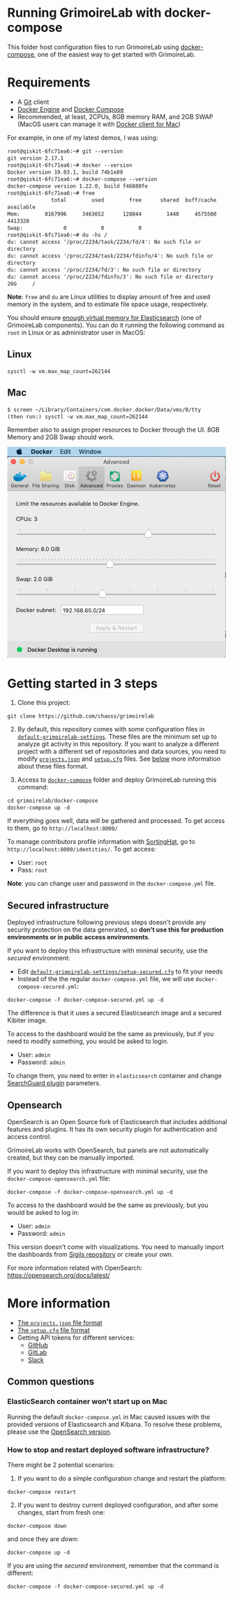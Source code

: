 # Running GrimoireLab with docker-compose

This folder host configuration files to run GrimoireLab using 
[docker-compose](https://docs.docker.com/compose/), one of the 
easiest way to get started with GrimoireLab.

# Requirements

* A [Git](https://git-scm.com/) client
* [Docker Engine](https://docs.docker.com/install/) and [Docker Compose](https://docs.docker.com/compose/install/)
* Recommended, at least, 2CPUs, 8GB memory RAM, and 2GB SWAP (MacOS users can manage it with [Docker client for Mac](https://hub.docker.com/editions/community/docker-ce-desktop-mac))

For example, in one of my latest demos, I was using:
```console
root@qiskit-6fc71ea6:~# git --version
git version 2.17.1
root@qiskit-6fc71ea6:~# docker --version
Docker version 19.03.1, build 74b1e89
root@qiskit-6fc71ea6:~# docker-compose --version
docker-compose version 1.22.0, build f46880fe
root@qiskit-6fc71ea6:~# free
              total        used        free      shared  buff/cache   available
Mem:        8167996     3463652      128844        1440     4575500     4413328
Swap:             0           0           0
root@qiskit-6fc71ea6:~# du -hs /
du: cannot access '/proc/2234/task/2234/fd/4': No such file or directory
du: cannot access '/proc/2234/task/2234/fdinfo/4': No such file or directory
du: cannot access '/proc/2234/fd/3': No such file or directory
du: cannot access '/proc/2234/fdinfo/3': No such file or directory
26G     /
```
**Note**: `free` and `du` are Linux utilities to display amount of free and used 
memory in the system, and to estimate file space usage, respectively.

You should ensure [enough virtual memory for Elasticsearch](https://www.elastic.co/guide/en/elasticsearch/reference/current/vm-max-map-count.html) 
(one of GrimoireLab components). You can do it running the following command as `root` in Linux or as administrator user in MacOS:

## Linux
```console
sysctl -w vm.max_map_count=262144
```

## Mac
```
$ screen ~/Library/Containers/com.docker.docker/Data/vms/0/tty
(then run:) sysctl -w vm.max_map_count=262144
```

Remember also to assign proper resources to Docker through the UI. 8GB Memory and 2GB Swap should work.

![](./mac-docker-configuration.png)

# Getting started in 3 steps

1. Clone this project:
```console
git clone https://github.com/chaoss/grimoirelab
```

2. By default, this repository comes with some configuration files in [`default-grimoirelab-settings`](../default-grimoirelab-settings).
These files are the minimum set up to analyze git activity in this repository. If you want to analyze a different project with a different
set of repositories and data sources, you need to modify [`projects.json`](../default-grimoirelab-settings/projects.json) and
[`setup.cfg`](../default-grimoirelab-settings/setup.cfg) files. See [below](#more-information) more information about these files format.

3. Access to [`docker-compose`](./) folder and deploy GrimoireLab running this command:
```console
cd grimoirelab/docker-compose
docker-compose up -d
```

If everything goes well, data will be gathered and processed. To get access to
them, go to `http://localhost:8000/`

To manage contributors profile information with [SortingHat](https://github.com/chaoss/grimoirelab-sortinghat),
go to `http://localhost:8000/identities/`. To get access:
* User: `root`
* Pass: `root`

**Note**: you can change user and password in the `docker-compose.yml` file.

## Secured infrastructure

Deployed infrastructure following previous steps doesn't provide any security protection
on the data generated, so **don't use this for production environments or in public access environments**.

If you want to deploy this infrastructure with minimal security, use the *secured*
environment: 
* Edit [`default-grimoirelab-settings/setup-secured.cfg`](../default-grimoirelab-settings/setup-secured.cfg) to fit your needs
* Instead of the the regular `docker-compose.yml` file, we will use `docker-compose-secured.yml`:
```console
docker-compose -f docker-compose-secured.yml up -d
```

The difference is that it uses a secured Elasticsearch image and a secured Kibiter image.

To access to the dashboard would be the same as previously, but if you need to modify something, you would be 
asked to login.
* User: `admin`
* Password: `admin`

To change them, you need to enter in `elasticsearch` container and change [SearchGuard plugin](https://search-guard.com/) parameters.

## Opensearch

OpenSearch is an Open Source fork of Elasticsearch that includes additional
features and plugins. It has its own security plugin for authentication and
access control.

GrimoireLab works with OpenSearch, but panels are not automatically created,
but they can be manually imported.

If you want to deploy this infrastructure with minimal security, use the
`docker-compose-opensearch.yml` file:

```
docker-compose -f docker-compose-opensearch.yml up -d
```

To access to the dashboard would be the same as previously, but you would be
asked to log in:
* User: `admin`
* Password: `admin`

This version doesn't come with visualizations. You need to manually import the dashboards
from [Sigils repository](https://github.com/chaoss/grimoirelab-sigils/tree/master/panels/json/opensearch_dashboards)
or create your own.

For more information related with OpenSearch: https://opensearch.org/docs/latest/


# More information

* [The `projects.json` file format](https://github.com/chaoss/grimoirelab-sirmordred#projectsjson-)
* [The `setup.cfg` file format](https://github.com/chaoss/grimoirelab-sirmordred#setupcfg-)
* Getting API tokens for different services:
  * [GitHub](https://help.github.com/en/articles/creating-a-personal-access-token-for-the-command-line)
  * [GitLab](https://docs.gitlab.com/ee/user/profile/personal_access_tokens.html)
  * [Slack](https://get.slack.help/hc/en-us/articles/215770388-Create-and-regenerate-API-tokens)

## Common questions

### ElasticSearch container won't start up on Mac

Running the default `docker-compose.yml` in Mac caused issues with the provided
versions of Elasticsearch and Kibana. To resolve these problems, please use
the [OpenSearch version](#opensearch).


### How to stop and restart deployed software infrastructure?

There might be 2 potential scenarios:

1. If you want to do a simple configuration change and restart the platform:
```console
docker-compose restart
```
2. If you want to destroy current deployed configuration, and after some changes,
start from fresh one:
```console
docker-compose down
```
and once they are *down*:
```console
docker-compose up -d
```

If you are using the *secured* environment, remember that the command is different:
```console
docker-compose -f docker-compose-secured.yml up -d
```
